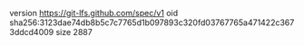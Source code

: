 version https://git-lfs.github.com/spec/v1
oid sha256:3123dae74db8b5c7c7765d1b097893c320fd03767765a471422c3673ddcd4009
size 2887

